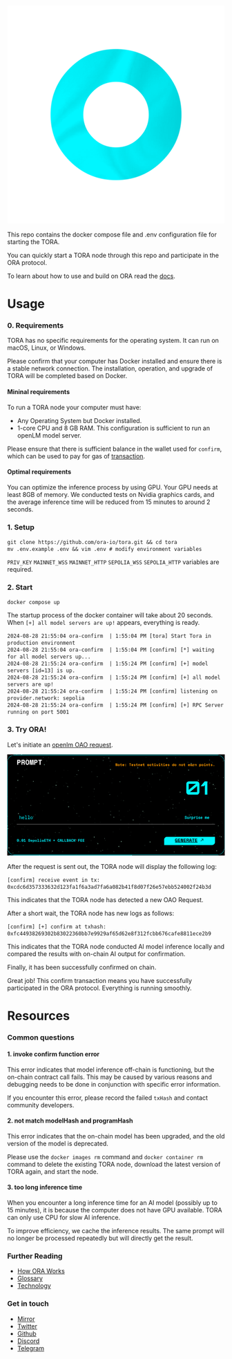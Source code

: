 <img alt="Banner" src="docs/images/Rainbow-Radiating-V1_00167-b.png"/>

This repo contains the docker compose file and .env configuration file for starting the TORA.

You can quickly start a TORA node through this repo and participate in the ORA protocol.

To learn about how to use and build on ORA read the [docs](https://docs.ora.io/doc).

# Usage
### 0. Requirements

TORA has no specific requirements for the operating system. It can run on macOS, Linux, or Windows. 

Please confirm that your computer has Docker installed and ensure there is a stable network connection. The installation, operation, and upgrade of TORA will be completed based on Docker.

#### Mininal requirements

To run a TORA node your computer must have:
- Any Operating System but Docker installed.
- 1-core CPU and 8 GB RAM. This configuration is sufficient to run an openLM model server.

Please ensure that there is sufficient balance in the wallet used for `confirm`, which can be used to pay for gas of [transaction](https://sepolia.etherscan.io/tx/0x4f18a1ae40fceeed1ac771097e0cca90f843bb2fe77bee53c3dbd71d5e05a012).

#### Optimal requirements

You can optimize the inference process by using GPU. Your GPU needs at least 8GB of memory.
We conducted tests on Nvidia graphics cards, and the average inference time will be reduced from 15 minutes to around 2 seconds.

### 1. Setup
```shell
git clone https://github.com/ora-io/tora.git && cd tora
mv .env.example .env && vim .env # modify environment variables
```
`PRIV_KEY` `MAINNET_WSS` `MAINNET_HTTP` `SEPOLIA_WSS` `SEPOLIA_HTTP` variables are required.

### 2. Start
```shell
docker compose up
```

The startup process of the docker container will take about 20 seconds. When `[+] all model servers are up!` appears, everything is ready.

```log
2024-08-28 21:55:04 ora-confirm  | 1:55:04 PM [tora] Start Tora in production environment
2024-08-28 21:55:04 ora-confirm  | 1:55:04 PM [confirm] [*] waiting for all model servers up...
2024-08-28 21:55:24 ora-confirm  | 1:55:24 PM [confirm] [+] model servers [id=13] is up.
2024-08-28 21:55:24 ora-confirm  | 1:55:24 PM [confirm] [+] all model servers are up!
2024-08-28 21:55:24 ora-confirm  | 1:55:24 PM [confirm] listening on provider.network: sepolia
2024-08-28 21:55:24 ora-confirm  | 1:55:24 PM [confirm] [+] RPC Server running on port 5001
```

### 3. Try ORA!
Let's initiate an [openlm OAO request](https://www.ora.io/app/opml/openlm). 

<img alt="Banner" src="docs/images/openlm.png"/>

After the request is sent out, the TORA node will display the following log:
```
[confirm] receive event in tx: 0xcdc6d357333632d123fa1f6a3ad7fa6a082b41f8d07f26e57ebb524002f24b3d
```

This indicates that the TORA node has detected a new OAO Request.

After a short wait, the TORA node has new logs as follows:
```
[confirm] [+] confirm at txhash: 0xfc44938269302b83022360bb7e9929af65d62e8f312fcbb676cafe8811ece2b9
```
This indicates that the TORA node conducted AI model inference locally and compared the results with on-chain AI output for confirmation.

Finally, it has been successfully confirmed on chain.

Great job! This confirm transaction means you have successfully participated in the ORA protocol. Everything is running smoothly.

# Resources
### Common questions

#### 1. invoke confirm function error

This error indicates that model inference off-chain is functioning, but the on-chain contract call fails. This may be caused by various reasons and debugging needs to be done in conjunction with specific error information.

If you encounter this error, please record the failed `txHash` and contact community developers.

#### 2. not match modelHash and programHash

This error indicates that the on-chain model has been upgraded, and the old version of the model is deprecated.

Please use the `docker images rm` command and `docker container rm` command to delete the existing TORA node, download the latest version of TORA again, and start the node.

#### 3. too long inference time

When you encounter a long inference time for an AI model (possibly up to 15 minutes), it is because the computer does not have GPU available. TORA can only use CPU for slow AI inference.

To improve efficiency, we cache the inference results. The same prompt will no longer be processed repeatedly but will directly get the result.

### Further Reading

- [How ORA Works](https://docs.ora.io/doc/ora/how-ora-works)
- [Glossary](https://docs.ora.io/doc/resources/glossary)
- [Technology](https://docs.ora.io/doc/technology/proving-frameworks-zkml-opml-opp-ai)

### Get in touch

- [Mirror](https://mirror.xyz/orablog.eth)
- [Twitter](https://twitter.com/OraProtocol)
- [Github](https://github.com/ora-io)
- [Discord](https://discord.gg/MgyYbW9dQj)
- [Telegram](https://t.me/Hyper_Oracle)
